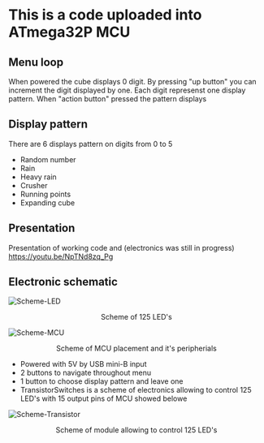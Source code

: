 # This is a code uploaded into ATmega32P MCU
## Menu loop
When powered the cube displays 0 digit. By pressing "up button" you can increment the digit displayed by one. Each digit represenst one display pattern. When "action button" pressed the pattern displays

## Display pattern
There are 6 displays pattern on digits from 0 to 5
- Random number
- Rain
- Heavy rain
- Crusher
- Running points
- Expanding cube

## Presentation
Presentation of working code and (electronics was still in progress)
https://youtu.be/NpTNd8zq_Pg

## Electronic schematic
![Scheme-LED](https://user-images.githubusercontent.com/62220648/164735447-10ad1311-a12c-4e7d-9ef5-8022c1860d6d.jpg)
<p align="center">
  Scheme of 125 LED's
</p>

![Scheme-MCU](https://user-images.githubusercontent.com/62220648/164736124-25907489-04eb-4d05-99e8-45eada0dbdfe.jpg)
<p align="center">
  Scheme of MCU placement and it's peripherials
</p>

- Powered with 5V by USB mini-B input
- 2 buttons to navigate throughout menu
- 1 button to choose display pattern and leave one
- TransistorSwitches is a scheme of electronics allowing to control 125 LED's with 15 output pins of MCU showed belowe

![Scheme-Transistor](https://user-images.githubusercontent.com/62220648/164736286-79ba2c55-30b3-454f-a71d-779dbadbbc2f.jpg)
<p align="center">
  Scheme of module allowing to control 125 LED's
</p>
